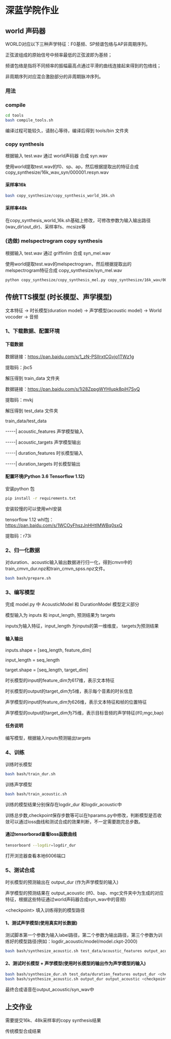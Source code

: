# 深蓝学院作业 

## world 声码器

WORLD对应以下三种声学特征：F0基频、SP频谱包络与AP非周期序列。

正弦波组成的原始信号中频率最低的正弦波即为基频；

频谱包络是指将不同频率的振幅最高点通过平滑的曲线连接起来得到的包络线；

非周期序列对应混合激励部分的非周期脉冲序列。

### 用法

### compile

```bash
cd tools
bash compile_tools.sh
```

编译过程可能较久，请耐心等待，编译后得到 tools/bin 文件夹

### copy synthesis

根据输入 test.wav 通过 world声码器 合成 syn.wav

使用world提取test.wav的f0、sp、ap，然后根据提取出的特征合成 copy_synthesize/16k_wav_syn/000001.resyn.wav

#### 采样率16k

```bash
bash copy_synthesize/copy_synthesis_world_16k.sh
```

#### 采样率48k

在copy_synthesis_world_16k.sh基础上修改，可修改参数为输入输出路径(wav_dir\out_dir)、采样率fs、mcsize等

### (选做) melspectrogram  copy synthesis

根据输入 test.wav 通过 griffinlim 合成 syn_mel.wav

使用world提取test.wav的melspectrogram，然后根据提取出的melspectrogram特征合成 copy_synthesize/syn_mel.wav

```bash
python copy_synthesize/copy_synthesis_mel.py copy_synthesize/16k_wav/000001.wav
```

## 传统TTS模型 (时长模型、声学模型)

文本特征 -> 时长模型(duration model) -> 声学模型(acoustic model) -> World vocoder -> 音频

### 1、下载数据、配置环境

#### 下载数据

数据链接：https://pan.baidu.com/s/1_zN-PSIIrxtCGvjo1TWz1g

提取码：jbc5

解压得到 train_data 文件夹

数据链接：https://pan.baidu.com/s/1i28ZppgWYHIupk8piH7SyQ

提取码：mvkj

解压得到 test_data 文件夹

train_data/test_data

-----| acoustic_features    声学模型输入

-----| acoustic_targets     声学模型输出

-----| duration_features    时长模型输入

-----| duration_targets     时长模型输出

#### 配置环境(Python 3.6  Tensorflow 1.12)

安装python 包

```bash
pip install -r requirements.txt
```

安装较慢的可以使用whl安装

tensorflow 1.12 whl包：https://pan.baidu.com/s/1WCOyFhszJnHHtIMWBq0sxQ

提取码：r73i

### 2、归一化数据

对duration、acoustic输入输出数据进行归一化，得到cmvn中的train_cmvn_dur.npz和train_cmvn_spss.npz文件。

```bash
bash bash/prepare.sh
```

### 3、编写模型

完成 model.py 中 AcousticModel 和 DurationModel 模型定义部分

模型输入为 inputs 和 input_length, 预测结果为 targets

inputs为输入特征，input_length 为inputs的第一维维度， targets为预测结果

#### 输入输出

inputs.shape = [seq_length, feature_dim]

input_length = seq_length

target.shape = [seq_length, target_dim]

时长模型的input的feature_dim为617维，表示文本特征

时长模型的output的target_dim为5维，表示每个音素的时长信息

声学模型的input的feature_dim为626维，表示文本特征和帧的位置特征

声学模型的output的target_dim为75维，表示目标音频的声学特征(lf0,mgc,bap)

#### 任务说明

编写模型，根据输入inputs预测输出targets

### 4、训练

训练时长模型
```bash
bash bash/train_dur.sh
```

训练声学模型
```bash
bash bash/train_acoustic.sh
```

训练的模型结果分别保存在logdir_dur 和logdir_acoustic中

训练总步数,checkpoint保存步数等可以在hparams.py中修改，判断模型是否收敛可以通过loss曲线和测试合成的效果判断，不一定需要跑完总步数。

#### 通过tensorborad查看loss函数曲线

```bash
tensorboard --logdir=logdir_dur
```

打开浏览器查看本地6006端口

### 5、测试合成


时长模型的预测输出在 output_dur (作为声学模型的输入)

声学模型的预测结果在 output_acoustic (lf0、bap、mgc文件夹中为生成的对应特征，根据这些特征通过world声码器合成syn_wav中的音频)

\<checkpoint> 填入训练得到的模型路径

#### 1、测试声学模型(使用真实时长数据)

测试脚本第一个参数为输入label路径，第二个参数为输出路径，第三个参数为训练好的模型路径(例如：logdir_acoustic/model/model.ckpt-2000)

```bash
bash bash/synthesize_acoustic.sh test_data/acoustic_features output_acoustic <checkpoint>
```

#### 2、测试时长模型 + 声学模型(使用时长模型的输出作为声学模型的输入)

```bash
bash bash/synthesize_dur.sh test_data/duration_features output_dur <checkpoint>
bash bash/synthesize_acoustic.sh output_dur output_acoustic <checkpoint>
```

最终合成语音在output_acoustic/syn_wav中


## 上交作业

需要提交16k、48k采样率的copy synthesis结果

传统模型合成结果
